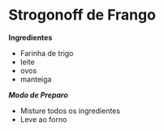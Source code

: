 # Strogonoff de Frango

**Ingredientes**

* Farinha de trigo 
* leite 
* ovos 
* manteiga



***Modo de Preparo***

* Misture todos os ingredientes
* Leve ao forno

